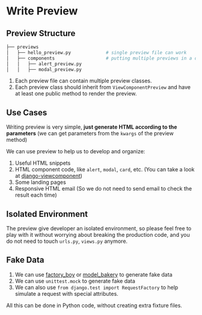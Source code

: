 # Write Preview

## Preview Structure

```bash  
├── previews  
│   ├── hello_preview.py             # single preview file can work
│   ├── components                   # putting multiple previews in a directory can also work
│   │   ├── alert_preview.py  
│   │   ├── modal_preview.py  
```

1. Each preview file can contain multiple preview classes.
2. Each preview class should inherit from `ViewComponentPreview` and have at least one public method to render the preview.

## Use Cases

Writing preview is very simple, **just generate HTML according to the parameters** (we can get parameters from the `kwargs` of the preview method)

We can use preview to help us to develop and organize:

1. Useful HTML snippets
2. HTML component code, like `alert`, `modal`, `card`, etc. (You can take a look at [django-viewcomponent](https://django-viewcomponent.readthedocs.io/en/latest/overview.html))
3. Some landing pages
4. Responsive HTML email (So we do not need to send email to check the result each time)

## Isolated Environment

The preview give developer an isolated environment, so please feel free to play with it without worrying about breaking the production code, and you do not need to touch `urls.py`, `views.py` anymore.

## Fake Data

1. We can use [factory_boy](https://factoryboy.readthedocs.io/) or [model_bakery](https://model-bakery.readthedocs.io/) to generate fake data
2. We can use `unittest.mock` to generate fake data
3. We can also use `from django.test import RequestFactory`  to help simulate a request with special attributes.

All this can be done in Python code, without creating extra fixture files.
